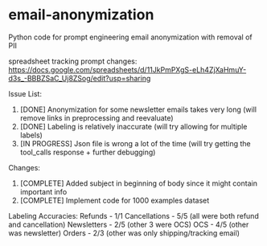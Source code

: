 # email-anonymization
Python code for prompt engineering email anonymization with removal of PII

spreadsheet tracking prompt changes: https://docs.google.com/spreadsheets/d/11JkPmPXgS-eLh4ZjXaHmuY-d3s_-BBBZSaC_Uj8ZSog/edit?usp=sharing

Issue List:

1. [DONE] Anonymization for some newsletter emails takes very long (will remove links in preprocessing and reevaluate)
3. [DONE] Labeling is relatively inaccurate (will try allowing for multiple labels)
4. [IN PROGRESS] Json file is wrong a lot of the time (will try getting the tool_calls response + further debugging)

Changes:

1. [COMPLETE] Added subject in beginning of body since it might contain important info
2. [COMPLETE] Implement code for 1000 examples dataset

Labeling Accuracies:
Refunds - 1/1
Cancellations - 5/5 (all were both refund and cancellation)
Newsletters - 2/5 (other 3 were OCS)
OCS - 4/5 (other was newsletter)
Orders - 2/3 (other was only shipping/tracking email)
